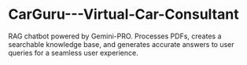 # CarGuru---Virtual-Car-Consultant
RAG chatbot powered by Gemini-PRO. Processes PDFs, creates a searchable knowledge base, and generates accurate answers to user queries for a seamless user experience.
